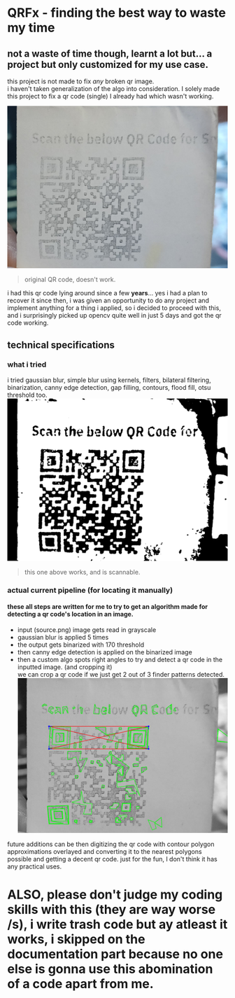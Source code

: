 # QRFx - finding the best way to waste my time
## not a waste of time though, learnt a lot but... a project but only customized for my use case.
this project is not made to fix *any* broken qr image.  
i haven't taken generalization of the algo into consideration. I solely made this project to fix a qr code (single) I already had which wasn't working.  

![alt text](source.png)
> original QR code, doesn't work.   

i had this qr code lying around since a few **years**... yes i had a plan to recover it since then, i was given an opportunity to do any project and implement anything for a thing i applied, so i decided to proceed with this, and i surprisingly picked up opencv quite well in just 5 days and got the qr code working.
## technical specifications

### what i tried
i tried gaussian blur, simple blur using kernels, filters, bilateral filtering, binarization, canny edge detection, gap filling, contours, flood fill, otsu threshold too. 
![alt text](binarized.png)

> this one above works, and is scannable.

### actual current pipeline (for locating it manually)
#### these all steps are written for me to try to get an algorithm made for detecting a qr code's location in an image.
* input (source.png) image gets read in grayscale  
* gaussian blur is applied 5 times
* the output gets binarized with 170 threshold 
* then canny edge detection is applied on the binarized image
* then a custom algo spots right angles to try and detect a qr code in the inputted image. (and cropping it)  
we can crop a qr code if we just get 2 out of 3 finder patterns detected.
![alt text](qr_detection.png)



future additions can be then digitizing the qr code with contour polygon approximations overlayed and converting it to the nearest polygons possible and getting a decent qr code. just for the fun, I don't think it has any practical uses.
# ALSO, please don't judge my coding skills with this (they are way worse /s), i write trash code but ay atleast it works, i skipped on the documentation part because no one else is gonna use this abomination of a code apart from me.
